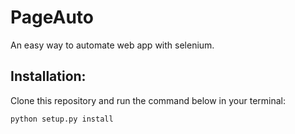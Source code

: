 # PageAuto
An easy way to automate web app with selenium.

## Installation:

Clone this repository and run the command below in your terminal:

```shell
python setup.py install
```
